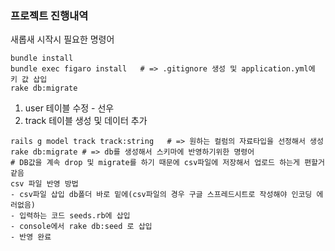 ### 프로젝트 진행내역
새롭새 시작시 필요한 명령어
```console
bundle install
bundle exec figaro install   # => .gitignore 생성 및 application.yml에 키 값 삽입
rake db:migrate
```
1. user 테이블 수정 - 선우
2. track 테이블 생성 및 데이터 추가
```console
rails g model track track:string   # => 원하는 컬럼의 자료타입을 선정해서 생성
rake db:migrate # => db를 생성해서 스키마에 반영하기위한 명령어
# DB값을 계속 drop 및 migrate를 하기 때문에 csv파일에 저장해서 업로드 하는게 편할거 같음
csv 파일 반영 방법
- csv파일 삽입 db폴더 바로 밑에(csv파일의 경우 구글 스프레드시트로 작성해야 인코딩 에러없음)
- 입력하는 코드 seeds.rb에 삽입
- console에서 rake db:seed 로 삽입
- 반영 완료
```

